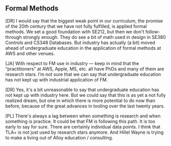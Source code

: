 ## Formal Methods

[DR] I would say that the biggest weak point in our curriculum, the promise of the 20th century that we have not fully fulfilled, is applied formal methods. We set a good foundation with SE212, but then we don't follow-through strongly enough. They do see a bit of math used in design in SE380 Controls and CS348 Databases. But industry has actually (a bit) moved ahead of undergraduate education in the application of formal methods at AWS and other venues.

[JA] With respect to FM use in industry — keep in mind that the “practitioners” at AWS, Apple, MS, etc. all have PhDs and many of them are research stars.  I’m not sure that we can say that undergraduate education has not kept up with industrial application of FM.

[DR] Yes, it's a bit unreasonable to say that undergraduate education has not kept up with industry here. But we could say that this is as yet a not fully realized dream, but one in which there is more potential to do now than before, because of the great advances in tooling over the last twenty years.

[PL] There's always a lag between when something is research and when something is practice. It could be that FM is following this path. It is too early to say for sure. There are certainly individual data points. I think that TLA+ is not just used by research stars anymore. And Hillel Wayne is trying to make a living out of Alloy education / consulting.

